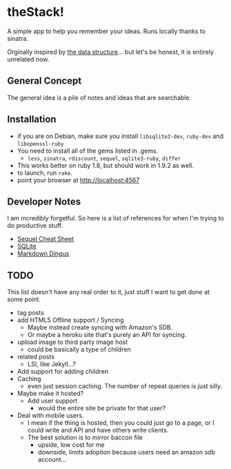 # theStack!

A simple app to help you remember your ideas. Runs locally thanks to sinatra.

Orginally inspired by [the data structure][1]... but let's be honest, it is entirely unrelated now.

## General Concept

The general idea is a pile of notes and ideas that are searchable.

## Installation 

 * if you are on Debian, make sure you install `libsqlite3-dev`, `ruby-dev` and `libopenssl-ruby`
 * You need to install all of the gems listed in .gems.
   * `less`, `sinatra`, `rdiscount`, `sequel`, `sqlite3-ruby`, `differ`
 * This works better on ruby 1.8, but should work in 1.9.2 as well.
 * to launch, run `rake`.
 * point your browser at <http://localhost:4567>

 [1]: http://en.wikipedia.org/wiki/Stack_(data_structure)
 [2]: http://heroku.com/
 [3]: http://www.sinatrarb.com/
 [4]: http://github.com/sinatra/heroku-sinatra-app

## Developer Notes

I am incredibly forgetful. So here is a list of references for when I'm trying to do productive stuff.

 * [Sequel Cheat Sheet](http://sequel.rubyforge.org/rdoc/files/doc/cheat_sheet_rdoc.html)
 * [SQLite](http://www.sqlite.org/sqlite.html)
 * [Markdown Dingus](http://daringfireball.net/projects/markdown/dingus)

## TODO

This list doesn't have any real order to it, just stuff I want to get done at some point. 

 * tag posts
 * add HTML5 Offline support / Syncing
   * Maybe instead create syncing with Amazon's SDB.
   * Or maybe a heroku site that's purely an API for syncing.
 * upload image to third party image host
   * could be basically a type of children
 * related posts
   * LSI, like Jekyll...?
 * Add support for adding children
 * Caching
   * even just session caching. The number of repeat queries is just silly.
 * Maybe make it hosted? 
   * Add user support
      * would the entire site be private for that user?
 * Deal with mobile users.
   * I mean if the thing is hosted, then you could just go to a page, or I could write and API and have others write clients.
   * The best solution is to mirror baccon file
      * upside, low cost for me
      * downside, limits adoption because users need an amazon sdb account...
